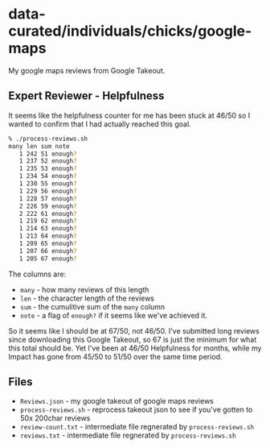 # data-curated/individuals/chicks/google-maps

My google maps reviews from Google Takeout.

## Expert Reviewer - Helpfulness

It seems like the helpfulness counter for me has been stuck at
46/50 so I wanted to confirm that I had actually reached this goal.

```bash
% ./process-reviews.sh
many len sum note
   1 242 51 enough?
   1 237 52 enough?
   1 235 53 enough?
   1 234 54 enough?
   1 230 55 enough?
   1 229 56 enough?
   1 228 57 enough?
   2 226 59 enough?
   2 222 61 enough?
   1 219 62 enough?
   1 214 63 enough?
   1 213 64 enough?
   1 209 65 enough?
   1 207 66 enough?
   1 205 67 enough?
```

The columns are:

- `many` - how many reviews of this length
- `len` - the character length of the reviews
- `sum` - the cumulitive sum of the `many` column
- `note` - a flag of `enough?` if it seems like we've achieved it.

So it seems like I should be at 67/50, not 46/50.  I've submitted long reviews
since downloading this Google Takeout, so 67 is just the minimum for what this
total should be.  Yet I've been at 46/50 Helpfulness for months, while my Impact
has gone from 45/50 to 51/50 over the same time period.

## Files

- `Reviews.json` - my google takeout of google maps reviews
- `process-reviews.sh` - reprocess takeout json to see if you've gotten to 50x
  200char reviews
- `review-count.txt` - intermediate file regnerated by `process-reviews.sh`
- `reviews.txt` - intermediate file regnerated by `process-reviews.sh`
